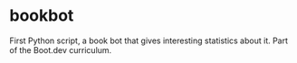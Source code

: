 # bookbot
First Python script, a book bot that gives interesting statistics about it. Part of the Boot.dev curriculum.
